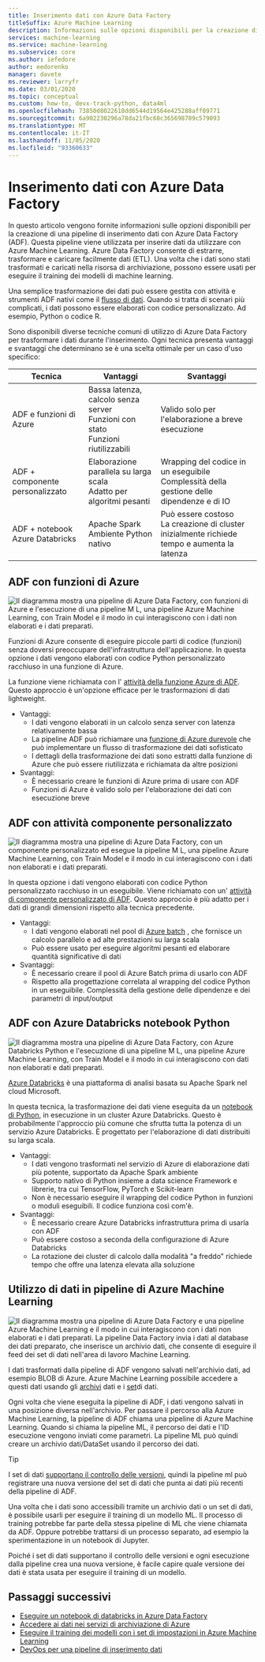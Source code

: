 ```yaml
---
title: Inserimento dati con Azure Data Factory
titleSuffix: Azure Machine Learning
description: Informazioni sulle opzioni disponibili per la creazione di una pipeline di inserimento dati con Azure Data Factory e i vantaggi di ognuno di essi.
services: machine-learning
ms.service: machine-learning
ms.subservice: core
ms.author: iefedore
author: eedorenko
manager: davete
ms.reviewer: larryfr
ms.date: 03/01/2020
ms.topic: conceptual
ms.custom: how-to, devx-track-python, data4ml
ms.openlocfilehash: 73850d8022618dd6544d19564e425288aff09771
ms.sourcegitcommit: 6a902230296a78da21fbc68c365698709c579093
ms.translationtype: MT
ms.contentlocale: it-IT
ms.lasthandoff: 11/05/2020
ms.locfileid: "93360633"
---
```

# <a name="data-ingestion-with-azure-data-factory"></a>Inserimento dati con Azure Data Factory

In questo articolo vengono fornite informazioni sulle opzioni disponibili per la creazione di una pipeline di inserimento dati con Azure Data Factory (ADF). Questa pipeline viene utilizzata per inserire dati da utilizzare con Azure Machine Learning. Azure Data Factory consente di estrarre, trasformare e caricare facilmente dati (ETL). Una volta che i dati sono stati trasformati e caricati nella risorsa di archiviazione, possono essere usati per eseguire il training dei modelli di machine learning.

Una semplice trasformazione dei dati può essere gestita con attività e strumenti ADF nativi come il [flusso di dati](../data-factory/control-flow-execute-data-flow-activity.md). Quando si tratta di scenari più complicati, i dati possono essere elaborati con codice personalizzato. Ad esempio, Python o codice R.

Sono disponibili diverse tecniche comuni di utilizzo di Azure Data Factory per trasformare i dati durante l'inserimento. Ogni tecnica presenta vantaggi e svantaggi che determinano se è una scelta ottimale per un caso d'uso specifico:

| Tecnica | Vantaggi | Svantaggi |
| ----- | ----- | ----- |
| ADF e funzioni di Azure | Bassa latenza, calcolo senza server</br>Funzioni con stato</br>Funzioni riutilizzabili | Valido solo per l'elaborazione a breve esecuzione |
| ADF + componente personalizzato | Elaborazione parallela su larga scala</br>Adatto per algoritmi pesanti | Wrapping del codice in un eseguibile</br>Complessità della gestione delle dipendenze e di IO |
| ADF + notebook Azure Databricks | Apache Spark</br>Ambiente Python nativo | Può essere costoso</br>La creazione di cluster inizialmente richiede tempo e aumenta la latenza

## <a name="adf-with-azure-functions"></a>ADF con funzioni di Azure

![Il diagramma mostra una pipeline di Azure Data Factory, con funzioni di Azure e l'esecuzione di una pipeline M L, una pipeline Azure Machine Learning, con Train Model e il modo in cui interagiscono con i dati non elaborati e i dati preparati.](media/how-to-data-ingest-adf/adf-function.png)

Funzioni di Azure consente di eseguire piccole parti di codice (funzioni) senza doversi preoccupare dell'infrastruttura dell'applicazione. In questa opzione i dati vengono elaborati con codice Python personalizzato racchiuso in una funzione di Azure. 

La funzione viene richiamata con l' [attività della funzione Azure di ADF](../data-factory/control-flow-azure-function-activity.md). Questo approccio è un'opzione efficace per le trasformazioni di dati lightweight. 

* Vantaggi:
    * I dati vengono elaborati in un calcolo senza server con latenza relativamente bassa
    * La pipeline ADF può richiamare una [funzione di Azure durevole](../azure-functions/durable/durable-functions-overview.md) che può implementare un flusso di trasformazione dei dati sofisticato 
    * I dettagli della trasformazione dei dati sono estratti dalla funzione di Azure che può essere riutilizzata e richiamata da altre posizioni
* Svantaggi:
    * È necessario creare le funzioni di Azure prima di usare con ADF
    * Funzioni di Azure è valido solo per l'elaborazione dei dati con esecuzione breve

## <a name="adf-with-custom-component-activity"></a>ADF con attività componente personalizzato

![Il diagramma mostra una pipeline di Azure Data Factory, con un componente personalizzato ed esegue la pipeline M L, una pipeline Azure Machine Learning, con Train Model e il modo in cui interagiscono con i dati non elaborati e i dati preparati.](media/how-to-data-ingest-adf/adf-customcomponent.png)

In questa opzione i dati vengono elaborati con codice Python personalizzato racchiuso in un eseguibile. Viene richiamato con un' [attività di componente personalizzato di ADF](../data-factory/transform-data-using-dotnet-custom-activity.md). Questo approccio è più adatto per i dati di grandi dimensioni rispetto alla tecnica precedente.

* Vantaggi:
    * I dati vengono elaborati nel pool di [Azure batch](../batch/batch-technical-overview.md) , che fornisce un calcolo parallelo e ad alte prestazioni su larga scala
    * Può essere usato per eseguire algoritmi pesanti ed elaborare quantità significative di dati
* Svantaggi:
    * È necessario creare il pool di Azure Batch prima di usarlo con ADF
    * Rispetto alla progettazione correlata al wrapping del codice Python in un eseguibile. Complessità della gestione delle dipendenze e dei parametri di input/output

## <a name="adf-with-azure-databricks-python-notebook"></a>ADF con Azure Databricks notebook Python

![Il diagramma mostra una pipeline di Azure Data Factory, con Azure Databricks Python e l'esecuzione di una pipeline M L, una pipeline Azure Machine Learning, con Train Model e il modo in cui interagiscono con dati non elaborati e dati preparati.](media/how-to-data-ingest-adf/adf-databricks.png)

[Azure Databricks](https://azure.microsoft.com/services/databricks/) è una piattaforma di analisi basata su Apache Spark nel cloud Microsoft.

In questa tecnica, la trasformazione dei dati viene eseguita da un [notebook di Python](../data-factory/transform-data-using-databricks-notebook.md), in esecuzione in un cluster Azure Databricks. Questo è probabilmente l'approccio più comune che sfrutta tutta la potenza di un servizio Azure Databricks. È progettato per l'elaborazione di dati distribuiti su larga scala.

* Vantaggi:
    * I dati vengono trasformati nel servizio di Azure di elaborazione dati più potente, supportato da Apache Spark ambiente
    * Supporto nativo di Python insieme a data science Framework e librerie, tra cui TensorFlow, PyTorch e Scikit-learn
    * Non è necessario eseguire il wrapping del codice Python in funzioni o moduli eseguibili. Il codice funziona così com'è.
* Svantaggi:
    * È necessario creare Azure Databricks infrastruttura prima di usarla con ADF
    * Può essere costoso a seconda della configurazione di Azure Databricks
    * La rotazione dei cluster di calcolo dalla modalità "a freddo" richiede tempo che offre una latenza elevata alla soluzione 
    

## <a name="consuming-data-in-azure-machine-learning-pipelines"></a>Utilizzo di dati in pipeline di Azure Machine Learning

![Il diagramma mostra una pipeline di Azure Data Factory e una pipeline Azure Machine Learning e il modo in cui interagiscono con i dati non elaborati e i dati preparati. La pipeline Data Factory invia i dati al database dei dati preparato, che inserisce un archivio dati, che consente di eseguire il feed dei set di dati nell'area di lavoro Machine Learning.](media/how-to-data-ingest-adf/aml-dataset.png)

I dati trasformati dalla pipeline di ADF vengono salvati nell'archivio dati, ad esempio BLOB di Azure. Azure Machine Learning possibile accedere a questi dati usando gli [archivi](./how-to-access-data.md#create-and-register-datastores) dati e i [set](./how-to-create-register-datasets.md)di dati.

Ogni volta che viene eseguita la pipeline di ADF, i dati vengono salvati in una posizione diversa nell'archivio. Per passare il percorso alla Azure Machine Learning, la pipeline di ADF chiama una pipeline di Azure Machine Learning. Quando si chiama la pipeline ML, il percorso dei dati e l'ID esecuzione vengono inviati come parametri. La pipeline ML può quindi creare un archivio dati/DataSet usando il percorso dei dati. 

> [!TIP]
> I set di dati [supportano il controllo delle versioni](./how-to-version-track-datasets.md), quindi la pipeline ml può registrare una nuova versione del set di dati che punta ai dati più recenti della pipeline di ADF.

Una volta che i dati sono accessibili tramite un archivio dati o un set di dati, è possibile usarli per eseguire il training di un modello ML. Il processo di training potrebbe far parte della stessa pipeline di ML che viene chiamata da ADF. Oppure potrebbe trattarsi di un processo separato, ad esempio la sperimentazione in un notebook di Jupyter.

Poiché i set di dati supportano il controllo delle versioni e ogni esecuzione dalla pipeline crea una nuova versione, è facile capire quale versione dei dati è stata usata per eseguire il training di un modello.

## <a name="next-steps"></a>Passaggi successivi

* [Eseguire un notebook di databricks in Azure Data Factory](../data-factory/transform-data-using-databricks-notebook.md)
* [Accedere ai dati nei servizi di archiviazione di Azure](./how-to-access-data.md#create-and-register-datastores)
* [Eseguire il training dei modelli con i set di impostazioni in Azure Machine Learning](./how-to-train-with-datasets.md)
* [DevOps per una pipeline di inserimento dati](./how-to-cicd-data-ingestion.md)
